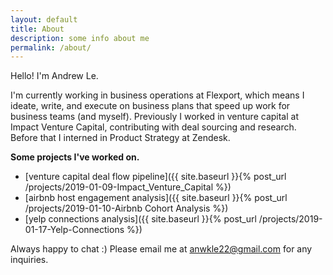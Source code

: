 ```yaml
---
layout: default
title: About
description: some info about me
permalink: /about/
---
```


Hello! I'm Andrew Le.

I'm currently working in business operations at Flexport, which means I ideate, write, and execute on business plans that speed up work for business teams (and myself). Previously I worked in venture capital at Impact Venture Capital, contributing with deal sourcing and research. Before that I interned in Product Strategy at Zendesk.

__Some projects I've worked on.__


- [venture capital deal flow pipeline]({{ site.baseurl }}{% post_url /projects/2019-01-09-Impact_Venture_Capital %})
- [airbnb host engagement analysis]({{ site.baseurl }}{% post_url /projects/2019-01-10-Airbnb Cohort Analysis %})
- [yelp connections analysis]({{ site.baseurl }}{% post_url /projects/2019-01-17-Yelp-Connections %})


Always happy to chat :) Please email me at anwkle22@gmail.com for any inquiries.
